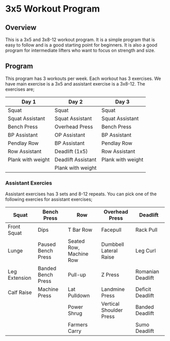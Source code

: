# 3x5 Workout Program

## Overview

This is a 3x5 and 3x8-12 workout program. It is a simple program that is easy to follow and is a good starting point for beginners. It is also a good program for intermediate lifters who want to focus on strength and size.

## Program

This program has 3 workouts per week. Each workout has 3 exercises. We have main exercise is a 3x5 and assistant exercise is a 3x8-12. The exercises are;

| Day 1             | Day 2              | Day 3             |
| ----------------- | ------------------ | ----------------- |
| Squat             | Squat              | Squat             |
| Squat Assistant   | Squat Assistant    | Squat Assistant   |
| Bench Press       | Overhead Press     | Bench Press       |
| BP Assistant      | OP Assistant       | BP Assistant      |
| Pendlay Row       | BP Assistant       | Pendlay Row       |
| Row Assistant     | Deadlift (1x5)     | Row Assistant     |
| Plank with weight | Deadlift Assistant | Plank with weight |
|                   | Plank with weight  |                   |


### Assistant Exercies

Assistant exercises has 3 sets and 8-12 repeats. You can pick one of the following exercies for assistant exercises;

| Squat         | Bench Press        | Row                     | Overhead Press          | Deadlift          |
| ------------- | ------------------ | ----------------------- | ----------------------- | ----------------- |
| Front Squat   | Dips               | T Bar Row               | Facepull                | Rack Pull         |
| Lunge         | Paused Bench Press | Seated Row, Machine Row | Dumbbell Lateral Raise  | Leg Curl          |
| Leg Extension | Banded Bench Press | Pull-up                 | Z Press                 | Romanian Deadlift |
| Calf Raise    | Machine Press      | Lat Pulldown            | Landmine Press          | Deficit Deadlift  |
|               |                    | Power Shrug             | Vertical Shoulder Press | Banded Deadlift   |
|               |                    | Farmers Carry           |                         | Sumo Deadlift     |
